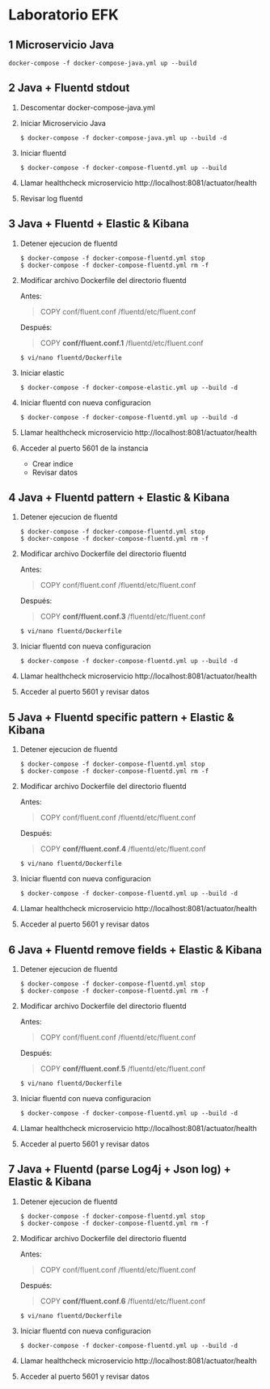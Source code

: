 # Laboratorio EFK

## 1 Microservicio Java

````shell
docker-compose -f docker-compose-java.yml up --build
````

## 2 Java + Fluentd stdout

1. Descomentar docker-compose-java.yml
2. Iniciar Microservicio Java
    ````shell
    $ docker-compose -f docker-compose-java.yml up --build -d
    ````
3. Iniciar fluentd

    ````shell
    $ docker-compose -f docker-compose-fluentd.yml up --build
    ````
4. Llamar healthcheck microservicio http://localhost:8081/actuator/health

5. Revisar log fluentd

## 3 Java + Fluentd + Elastic & Kibana

1. Detener ejecucion de fluentd
    ````shell
    $ docker-compose -f docker-compose-fluentd.yml stop
    $ docker-compose -f docker-compose-fluentd.yml rm -f
    ````
2. Modificar archivo Dockerfile del directorio fluentd

    Antes:
    > COPY conf/fluent.conf /fluentd/etc/fluent.conf

    Después:
    > COPY **conf/fluent.conf.1** /fluentd/etc/fluent.conf

    ````shell
    $ vi/nano fluentd/Dockerfile
    ````
3. Iniciar elastic
    
    ````shell
    $ docker-compose -f docker-compose-elastic.yml up --build -d
    ````

4. Iniciar fluentd con nueva configuracion
    
    ````shell
    $ docker-compose -f docker-compose-fluentd.yml up --build -d
    ````
5. Llamar healthcheck microservicio http://localhost:8081/actuator/health

6. Acceder al puerto 5601 de la instancia
    
    * Crear indice
    * Revisar datos

## 4 Java + Fluentd pattern + Elastic & Kibana 

1. Detener ejecucion de fluentd
    ````shell
    $ docker-compose -f docker-compose-fluentd.yml stop
    $ docker-compose -f docker-compose-fluentd.yml rm -f
    ````
2. Modificar archivo Dockerfile del directorio fluentd

    Antes:
    > COPY conf/fluent.conf /fluentd/etc/fluent.conf

    Después:
    > COPY **conf/fluent.conf.3** /fluentd/etc/fluent.conf

    ````shell
    $ vi/nano fluentd/Dockerfile
    ````
3. Iniciar fluentd con nueva configuracion
    
    ````shell
    $ docker-compose -f docker-compose-fluentd.yml up --build -d
    ````
4. Llamar healthcheck microservicio http://localhost:8081/actuator/health

5. Acceder al puerto 5601 y revisar datos

## 5 Java + Fluentd specific pattern + Elastic & Kibana 

1. Detener ejecucion de fluentd
    ````shell
    $ docker-compose -f docker-compose-fluentd.yml stop
    $ docker-compose -f docker-compose-fluentd.yml rm -f
    ````
2. Modificar archivo Dockerfile del directorio fluentd

    Antes:
    > COPY conf/fluent.conf /fluentd/etc/fluent.conf

    Después:
    > COPY **conf/fluent.conf.4** /fluentd/etc/fluent.conf

    ````shell
    $ vi/nano fluentd/Dockerfile
    ````
3. Iniciar fluentd con nueva configuracion
    
    ````shell
    $ docker-compose -f docker-compose-fluentd.yml up --build -d
    ````
4. Llamar healthcheck microservicio http://localhost:8081/actuator/health

5. Acceder al puerto 5601 y revisar datos

## 6 Java + Fluentd remove fields + Elastic & Kibana 

1. Detener ejecucion de fluentd
    ````shell
    $ docker-compose -f docker-compose-fluentd.yml stop
    $ docker-compose -f docker-compose-fluentd.yml rm -f
    ````
2. Modificar archivo Dockerfile del directorio fluentd

    Antes:
    > COPY conf/fluent.conf /fluentd/etc/fluent.conf

    Después:
    > COPY **conf/fluent.conf.5** /fluentd/etc/fluent.conf

    ````shell
    $ vi/nano fluentd/Dockerfile
    ````
3. Iniciar fluentd con nueva configuracion
    
    ````shell
    $ docker-compose -f docker-compose-fluentd.yml up --build -d
    ````
4. Llamar healthcheck microservicio http://localhost:8081/actuator/health

5. Acceder al puerto 5601 y revisar datos

## 7 Java + Fluentd (parse Log4j + Json log) + Elastic & Kibana 

1. Detener ejecucion de fluentd
    ````shell
    $ docker-compose -f docker-compose-fluentd.yml stop
    $ docker-compose -f docker-compose-fluentd.yml rm -f
    ````
2. Modificar archivo Dockerfile del directorio fluentd

    Antes:
    > COPY conf/fluent.conf /fluentd/etc/fluent.conf

    Después:
    > COPY **conf/fluent.conf.6** /fluentd/etc/fluent.conf

    ````shell
    $ vi/nano fluentd/Dockerfile
    ````
3. Iniciar fluentd con nueva configuracion
    
    ````shell
    $ docker-compose -f docker-compose-fluentd.yml up --build -d
    ````
4. Llamar healthcheck microservicio http://localhost:8081/actuator/health

5. Acceder al puerto 5601 y revisar datos

